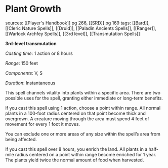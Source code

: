 # Plant Growth
sources: [[Player's Handbook]] pg 266, [[SRD]] pg 169
tags: [[Bard]], [[Cleric Nature Spells]], [[Druid]], [[Paladin Ancients Spells]], [[Ranger]], [[Warlock Archfey Spells]], [[3rd level]], [[Transmutation Spells]]

**3rd-level transmutation**

*Casting time*: 1 action or 8 hours

*Range*: 150 feet

*Components*: V, S

*Duration*: Instantaneous

This spell channels vitality into plants within a specific area. There are two possible uses for the spell, granting either immediate or long-term benefits.

If you cast this spell using 1 action, choose a point within range. All normal plants in a 100-foot radius centered on that point become thick and overgrown. A creature moving through the area must spend 4 feet of movement for every 1 foot it moves.

You can exclude one or more areas of any size within the spell’s area from being affected.

If you cast this spell over 8 hours, you enrich the land. All plants in a half-mile radius centered on a point within range become enriched for 1 year. The plants yield twice the normal amount of food when harvested.
